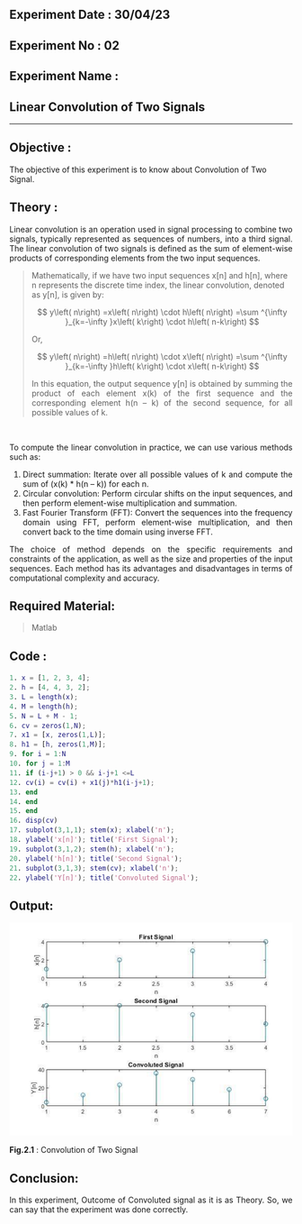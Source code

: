 ## Experiment Date : 30/04/23

## Experiment No : 02

## Experiment Name :

## Linear Convolution of Two Signals

---

## Objective :

The objective of this experiment is to know about Convolution of Two Signal.

## Theory :

<p align='justify'>
Linear convolution is an operation used in signal processing to combine two signals, typically represented as sequences of numbers, into a third signal. The linear convolution of two signals is defined as the sum of element-wise products of corresponding elements from the two input sequences.

> Mathematically, if we have two input sequences x[n] and h[n], where n represents the discrete time index, the linear convolution, denoted as y[n], is given by:
>
> $$
> y\left( n\right) =x\left( n\right) \cdot h\left( n\right) =\sum ^{\infty }_{k=-\infty }x\left( k\right) \cdot h\left( n-k\right)
> $$
>
> Or,
>
> $$
> y\left( n\right) =h\left( n\right) \cdot x\left( n\right) =\sum ^{\infty }_{k=-\infty }h\left( k\right) \cdot x\left( n-k\right)
> $$
>
> <div align='justify'>
> In this equation, the output sequence y[n] is obtained by summing the product of each element x(k) of the first sequence and the corresponding element h(n – k) of the second sequence, for all possible values of k.

</div>

<div align='justify'>

</br>

To compute the linear convolution in practice, we can use various methods such as:

1. Direct summation: Iterate over all possible values of k and compute the sum of (x(k) \* h(n – k)) for each n.
2. Circular convolution: Perform circular shifts on the input sequences, and then perform element-wise multiplication and summation.
3. Fast Fourier Transform (FFT): Convert the sequences into the frequency domain using FFT, perform element-wise multiplication, and then convert back to the time domain using inverse FFT.

The choice of method depends on the specific requirements and constraints of the application, as well as the size and properties of the input sequences. Each method has its advantages and disadvantages in terms of computational complexity and accuracy.

</div>
</p>

## Required Material:

> Matlab

## Code :

```matlab
1. x = [1, 2, 3, 4];
2. h = [4, 4, 3, 2];
3. L = length(x);
4. M = length(h);
5. N = L + M - 1;
6. cv = zeros(1,N);
7. x1 = [x, zeros(1,L)];
8. h1 = [h, zeros(1,M)];
9. for i = 1:N
10. for j = 1:M
11. if (i-j+1) > 0 && i-j+1 <=L
12. cv(i) = cv(i) + x1(j)*h1(i-j+1);
13. end
14. end
15. end
16. disp(cv)
17. subplot(3,1,1); stem(x); xlabel('n');
18. ylabel('x[n]'); title('First Signal');
19. subplot(3,1,2); stem(h); xlabel('n');
20. ylabel('h[n]'); title('Second Signal');
21. subplot(3,1,3); stem(cv); xlabel('n');
22. ylabel('Y[n]'); title('Convoluted Signal');

```

## Output:

![](../images/lab2_1.jpg)

**Fig.2.1** : Convolution of Two Signal

## Conclusion:

<div align='justify'>

In this experiment, Outcome of Convoluted signal as it is as Theory. So, we can say that the experiment was done correctly.

</div>
